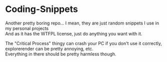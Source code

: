 <!-- THIS SITE IS LICENSED UNDER THE CIR-LICENSE. FOR MORE INFO VISIT https://github.com/Yuri010/CIR-License/
ORIGINAL CAN BE FOUND AT https://github.com/Yuri010/CIR-License/blob/main/License.md -->

# Coding-Snippets
Another pretty boring repo... I mean, they are just random snippets I use in my personal projects\
And as it has the WTFPL license, just do anything you want with it.

The "Critical Process" thingy can crash your PC if you don't use it correctly, explorerender can be pretty annoying, etc.\
Everything in there should be pretty harmless though.
